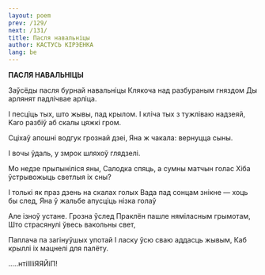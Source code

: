 ```yaml
---
layout: poem
prev: /129/
next: /131/
title: Пасля навальніцы
author: КАСТУСЬ КІРЭЕНКА
lang: be
---
```



 
**ПАСЛЯ НАВАЛЬНІЦЫ**

Заўсёды пасля бурнай навальніцы Клякоча над разбураным гняздом Ды арлянят падлічвае арліца.

I песціць тых, што жывы, пад крылом. I кліча тых з тужліваю надзеяй, Karo разбіў аб скалы цяжкі гром.

Сціхаў апошні водгук грознай дзеі, Яна ж чакала: вернуцца сыны.

I вочы ўдаль, у змрок шляхоў глядзелі.

Мо недзе прыпыніліся яны, Салодка спяць, а сумны матчын голас Хіба ўстрывожыць светлыя іх сны?

I толькі як праз дзень на скалах голых Вада пад сонцам знікне — хоць бы след, Яна ў жальбе апусціць нізка голаў

Але ізноў  устане. Грозна ўслед Праклён пашле няміласным грымотам, Што страсянулі ўвесь вакольны свет,

Паплача па загінуўшых употай I ласку ўсю сваю аддасць жывым, Каб крыллі іх мацнелі для палёту.

.....нтіІІІіЯЯЙіП!
